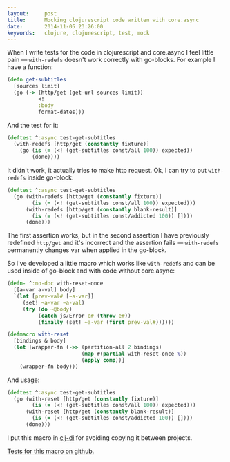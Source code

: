 ```yaml
---
layout:     post
title:      Mocking clojurescript code written with core.async
date:       2014-11-05 23:26:00
keywords:   clojure, clojurescript, test, mock
---
```


When I write tests for the code in clojurescript and core.async I feel little pain &mdash;
`with-redefs` doesn't work correctly with go-blocks. For example I have a function:

```clojure
(defn get-subtitles
  [sources limit]
  (go (-> (http/get (get-url sources limit))
          <!
          :body
          format-dates)))
```

And the test for it:

```clojure
(deftest ^:async test-get-subtitles
  (with-redefs [http/get (constantly fixture)]
    (go (is (= (<! (get-subtitles const/all 100)) expected))
        (done))))
```

It didn't work, it actually tries to make http request. Ok, I can try to put `with-redefs`
inside go-block:

```clojure
(deftest ^:async test-get-subtitles
  (go (with-redefs [http/get (constantly fixture)]
        (is (= (<! (get-subtitles const/all 100)) expected)))
      (with-redefs [http/get (constantly blank-result)]
        (is (= (<! (get-subtitles const/addicted 100)) [])))
      (done)))
```

The first assertion works, but in the second assertion I have previously redefined `http/get`
and it's incorrect and the assertion fails &mdash; `with-redefs` permanently changes var
when applied in the go-block.

So I've developed a little macro which works like `with-redefs` and can be used inside of go-block
and with code without core.async:

```clojure
(defn- ^:no-doc with-reset-once
  [[a-var a-val] body]
  `(let [prev-val# [~a-var]]
     (set! ~a-var ~a-val)
     (try (do ~@body)
          (catch js/Error e# (throw e#))
          (finally (set! ~a-var (first prev-val#))))))

(defmacro with-reset
  [bindings & body]
  (let [wrapper-fn (->> (partition-all 2 bindings)
                        (map #(partial with-reset-once %))
                        (apply comp))]
    (wrapper-fn body)))
```

And usage:

```clojure
(deftest ^:async test-get-subtitles
  (go (with-reset [http/get (constantly fixture)]
        (is (= (<! (get-subtitles const/all 100)) expected)))
      (with-reset [http/get (constantly blank-result)]
        (is (= (<! (get-subtitles const/addicted 100)) [])))
      (done)))
```

I put this macro in [clj-di](https://github.com/nvbn/clj-di) for avoiding copying it between projects.

[Tests for this macro on github.](https://github.com/nvbn/clj-di/blob/2487359658a603c41dde621227620014fe06c6dd/test/cljx/clj_di/core_test.cljx#L88)
